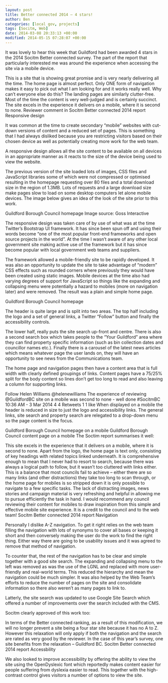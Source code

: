 ```yaml
---
layout: post
title: Better connected 2014 – 4 stars!
author: Ben
categories: [local gov, projects]
tags: [Socitm, Web]
date: 2014-03-08 20:33:13 +00:00
modified: 2014-05-15 07:28:07 +00:00
---
```

It was lovely to hear this week that Guildford had been awarded 4 stars in the 2014 Socitm Better connected survey. The part of the report that particularly interested me was around the experience when accessing the site via a mobile device.

This is a site that is showing great promise and is very nearly delivering all the time. The home page is almost perfect. Only ONE form of navigation makes it easy to pick out what I am looking for and it works really well. Why can’t everyone else do this? The landing pages are similarly clutter-free. Most of the time the content is very well-judged and is certainly succinct. The site excels in the experience it delivers on a mobile, where it is second to none.
Reviewer comment in
Socitm Better connected 2014 report
Responsive design

It was common at the time to create secondary “mobile” websites with cut-down versions of content and a reduced set of pages. This is something that I had always disliked because you are restricting visitors based on their chosen device as well as potentially creating more work for the web team.

A responsive design allows all the site content to be available on all devices in an appropriate manner as it reacts to the size of the device being used to view the website.

The previous version of the site loaded lots of images, CSS files and JavaScript libraries some of which were not compressed or optimised resulting in the homepage requesting over 80 files and a total download size in the region of 1.3MB. Lots of requests and a large download size make pages slow to load on some desktop computers let alone mobile devices. The image below gives an idea of the look of the site prior to this work.

Guildford Borough Council homepage
Image source: Goss Interactive

The responsive design was taken care of by use of what was at the time Twitter’s Bootstrap UI framework. It has since been spun off and using their words become “one of the most popular front-end frameworks and open source projects in the world”. At the time I wasn’t aware of any other local government site making active use of the framework but it has since become popular with local government web teams and suppliers.

The framework allowed a mobile-friendly site to be rapidly developed. It was also an opportunity to update the site to take advantage of “modern” CSS effects such as rounded corners where previously they would have been created using static images. Mobile devices at the time also had varying degrees of support for JavaScript so things like the expanding and collapsing menu were potentially a hazard to mobiles (more on navigation later) and were removed. The result was a plain and simple home page.

Guildford Borough Council homepage

The header is quite large and is split into two areas. The top half including the logo and a set of general links, a Twitter “Follow” button and finally the accessibility controls.

The lower half, really puts the site search up-front and centre. There is also a second search box which takes people to the “Your Guildford” area where they can find property specific information (such as bin collection dates and councillor names etc.). Finally there is a carousel of the latest news articles which means whatever page the user lands on, they will have an opportunity to see news from the Communications team.

The home page and navigation pages then have a content area that is full width with clearly defined groupings of links. Content pages have a 75/25% split for the body content so lines don’t get too long to read and also leaving a column for supporting links.

 Follow
 Helen Williams @helenewilliams
The experience of reviewing @GuildfordBC site on a mobile was second to none - well done #SocitmBC
10:36 AM - 3 Mar 2014
  4 4 Retweets   1 1 like
When displayed on a mobile the header is reduced in size to just the logo and accessibility links. The general links, site search and property search are relegated to a drop-down menu so the page content is the focus.

Guildford Borough Council homepage on a mobile Guildford Borough Council content page on a mobile
The Soctim report summarises it well:

This site excels in the experience that it delivers on a mobile, where it is second to none. Apart from the logo, the home page is text only, consisting of key headings with related topics linked underneath. It is comprehensive enough to mean that I never had to resort to search, because there was always a logical path to follow, but it wasn’t too cluttered with links either. This is a balance that most councils fail to achieve – either there are so many links (and other distractions) they take too long to scan through, or the home page for mobiles is so stripped down it is only possible to navigate to a few specific tasks.
The lack of distracting images, news stories and campaign material is very refreshing and helpful in allowing me to pursue efficiently the task in hand. I would recommend any council reviewing their content for mobiles to draw inspiration from this simple and effective mobile site experience. It is a credit to the council and to the web team!
Socitm Better connected 2014 report
Navigation

Personally I dislike A-Z navigation. To get it right relies on the web team filling the navigation with lots of synonyms to cover all bases or keeping it short and then conversely making the user do the work to find the right thing. Either way there are going to be usability issues and it was agreed to remove that method of navigation.

To counter that, the rest of the navigation has to be clear and simple together with a good site search. The expanding and collapsing menu to the left was removed as was the use of the LGNL and replaced with more user-friendly and real-world terms. This reduced the hierarchy and mean the navigation could be much simpler. It was also helped by the Web Team’s efforts to reduce the number of pages on the site and consolidate information so there also weren’t as many pages to link to.

Latterly, the site search was updated to use Google Site Search which offered a number of improvements over the search included with the CMS.

Socitm clearly approved of this work too:

In terms of the Better connected ranking, as a result of this modification, we will no longer prevent a site being a four star site because it has no A to Z. However this relaxation will only apply if both the navigation and the search are rated as very good by the reviewer. In the case of this year’s survey, one site benefits from the relaxation – Guildford BC.
Socitm Better connected 2014 report
Accessbility

We also looked to improve accessibility by offering the ability to view the site using the OpenDyslexic font which reportedly makes content easier for people suffering from dyslexia easier to read. This together with the high-contrast control gives visitors a number of options to view the site.